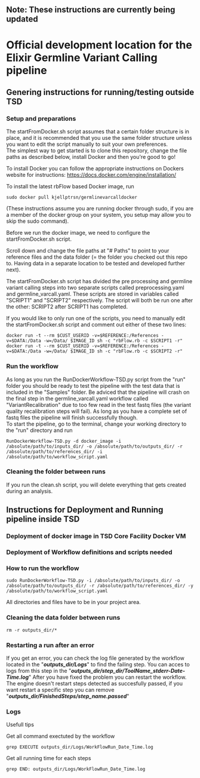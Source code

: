 ## Note: These instructions are currently being updated 

# Official development location for the Elixir Germline Variant Calling pipeline

## Genering instructions for running/testing outside TSD  

### Setup and preparations

The startFromDocker.sh script assumes that a certain folder structure is in place, and it is recommended that you use the same folder structure unless you want to edit the script manually to suit your own preferences.  
The simplest way to get started is to clone this repository, change the file paths as described below, install Docker and then you're good to go!  

To install Docker you can follow the appropriate instructions on Dockers website for instructions: https://docs.docker.com/engine/installation/

To install the latest rbFlow based Docker image, run 
```
sudo docker pull kjellptrsn/germlinevarcalldocker
```
(These instructions assume you are running docker through sudo, if you are a member of the docker group on your system, you setup may allow you to skip the sudo command).


Before we run the docker image, we need to configure the startFromDocker.sh script.  

Scroll down and change the file paths at "# Paths" to point to your reference files and the data folder (= the folder you checked out this repo to. Having data in a separate location to be tested and developed further next). 

The startFromDocker.sh script has divided the pre processing and germline variant calling steps into two separate scripts called preprocessing.yaml and germline_varcall.yaml. These scripts are stored in variables called "SCRIPT1" and "SCRIPT2" respectively. The script will both be run one after the other: SCRIPT2 after SCRIPT1 has completed.

If you would like to only run one of the scripts, you need to manually edit the startFromDocker.sh script and comment out either of these two lines: 
```
docker run -t --rm $CUST_USERID -v=$REFERENCE:/References -v=$DATA:/Data -w=/Data/ $IMAGE_ID sh -c "rbFlow.rb -c $SCRIPT1 -r"
docker run -t --rm $CUST_USERID -v=$REFERENCE:/References -v=$DATA:/Data -w=/Data/ $IMAGE_ID sh -c "rbFlow.rb -c $SCRIPT2 -r" 
```

### Run the workflow

As long as you run the RunDockerWorkflow-TSD.py script from the "run" folder you should be ready to test the pipeline with the test data that is included in the "Samples" folder. Be adviced that the pipeline will crash on the final step in the germline_varcall.yaml workflow called "VariantRecalibration" due to too few read in the test fastq files (the variant quality recalibration steps will fail). As long as you have a complete set of fastq files the pipeline will finish successfully though.  
To start the pipeline, go to the terminal, change your working directory to the "run" directory and run 
```
RunDockerWorkflow-TSD.py -d docker_image -i /absolute/path/to/inputs_dir/ -o /absolute/path/to/outputs_dir/ -r /absolute/path/to/references_dir/ -i /absolute/path/to/workflow_script.yaml 

```


### Cleaning the folder between runs  
If you run the clean.sh script, you will delete everything that gets created during an analysis.  



## Instructions for Deployment and Running pipeline inside TSD

### Deployment of docker image in TSD Core Facility Docker VM

### Deployment of Workflow definitions and scripts needed

### How to run the workflow

```
sudo RunDockerWorkflow-TSD.py -i /absolute/path/to/inputs_dir/ -o /absolute/path/to/outputs_dir/ -r /absolute/path/to/references_dir/ -y /absolute/path/to/workflow_script.yaml
```

All directories and files have to be in your project area.

### Cleaning the data folder between runs
```
rm -r outputs_dir/*
```


### Restarting a run after an error

If you get an error, you can check the log file generated by the workflow located in the "***outputs_dir/Logs***" to find the failing step.
You can acces to logs from this step in the "***outputs_dir/step_dir/ToolName_stderr-Date-Time.log***"
After you have fixed the problem you can restart the workflow. The engine doesn't restart steps detected as succesfully passed, if you want restart a specific step you can remove "***outputs_dir/FinishedSteps/step_name.passed***"

### Logs

Usefull tips

Get all command exectuted by the workflow
```
grep EXECUTE outputs_dir/Logs/WorkFlowRun_Date_Time.log 
```

Get all running time for each steps
```
grep END: outputs_dir/Logs/WorkFlowRun_Date_Time.log 
```







